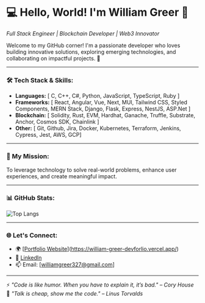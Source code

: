 # 💻 Hello, World! I'm William Greer 👋  
*Full Stack Engineer | Blockchain Developer | Web3 Innovator*

Welcome to my GitHub corner! I'm a passionate developer who loves building innovative solutions, exploring emerging technologies, and collaborating on impactful projects. 🚀  

---

### 🛠️ Tech Stack & Skills:
- **Languages:** [ C, C++, C#, Python, JavaScript, TypeScript, Ruby ]
- **Frameworks:** [ React, Angular, Vue, Next, MUI, Tailwind CSS, Styled Components, MERN Stack, Django, Flask, Express, NestJS, ASP.Net ]
- **Blockchain:** [ Solidity, Rust, EVM, Hardhat, Ganache, Truffle, Substrate, Anchor, Cosmos SDK, Chainlink ]  
- **Other:** [ Git, Github, Jira, Docker, Kubernetes, Terraform, Jenkins, Cypress, Jest, AWS, GCP]  

---

### 🎯 My Mission:
To leverage technology to solve real-world problems, enhance user experiences, and create meaningful impact.

---

### 📊 GitHub Stats:
![Top Langs](https://github-readme-stats.vercel.app/api/top-langs/?username=0x4k-helios&layout=compact&theme=radical)

---

### 🌐 Let's Connect:
- 🌍 [[Portfolio Website](#)](https://william-greer-devforlio.vercel.app/)  
- 💼 [LinkedIn](https://www.linkedin.com/in/william-greer-chase)  
- 📫 Email: [williamgreer327@gmail.com]

---

⚡ *"Code is like humor. When you have to explain it, it’s bad." – Cory House*
<br>
🎯 *"Talk is cheap, show me the code." – Linus Torvalds*
